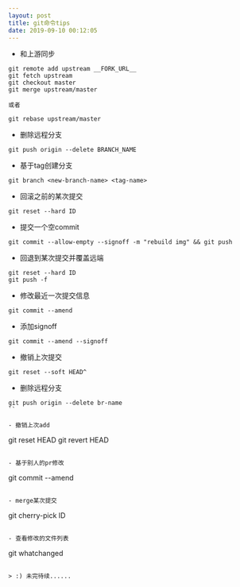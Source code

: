 ```yaml
---
layout: post
title: git命令tips
date: 2019-09-10 00:12:05
---
```


- 和上游同步

```
git remote add upstream __FORK_URL__
git fetch upstream
git checkout master
git merge upstream/master

或者

git rebase upstream/master
```

- 删除远程分支

```
git push origin --delete BRANCH_NAME
```

- 基于tag创建分支

```
git branch <new-branch-name> <tag-name>
```

- 回滚之前的某次提交

```
git reset --hard ID
```

- 提交一个空commit

```
git commit --allow-empty --signoff -m "rebuild img" && git push
```

- 回退到某次提交并覆盖远端

```
git reset --hard ID
git push -f
```

- 修改最近一次提交信息

```
git commit --amend
```

- 添加signoff

```
git commit --amend --signoff
```

- 撤销上次提交

```
git reset --soft HEAD^
```

- 删除远程分支

```
git push origin --delete br-name
``

- 撤销上次add

```
git reset HEAD
git revert HEAD
```

- 基于别人的pr修改

```
git commit --amend
```

- merge某次提交

```
git cherry-pick ID
```

- 查看修改的文件列表

```
git whatchanged
```

> :) 未完待续......
